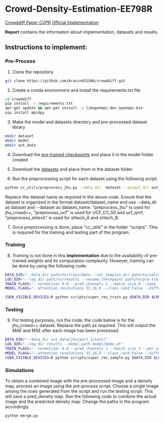 # Crowd-Density-Estimation-EE798R
[Crowddiff Paper CVPR](https://arxiv.org/pdf/2303.12790)
         [Official Implementation](https://github.com/dylran/crowddiff.git)
         
**Report** contains the information about implementation, datasets and results.
## Instructions to implement:
### Pre-Process
1) Clone the repository
   
```bash
git clone https://github.com/AravindS1506/crowddiff.git
```
2) Create a conda environment and install the requirements.txt file
```bash
cd crowddiff
pip install -r requirements.txt
apt-get update && apt-get install -y libopenmpi-dev openmpi-bin
pip install mpi4py
```

3) Make the model and datasets directory and pre-processed dataset library
```bash
mkdir dataset
mkdir model
mkdir out_data
```

4) Download the [pre-trained checkpoints](https://drive.google.com/file/d/1dLEjaZqw9bxQm2sUU4I6YXDnFfyEHl8p/view?usp=sharing) and place it in the model folder created 

5) Download the [datasets](https://drive.google.com/drive/folders/1D4Bs4YuKztg9iPvPnEhZNLRYPjgY3bTK?usp=sharing) and place them in the dataset folder.
   
6) Run the preprocessing script for each dataset using the following script:
```bash
python cc_utils/preprocess_jhu.py --data_dir  dataset --output_dir out_data --dataset jhu --mode test --image_size 256 --ndevices 1 --sigma '0.5'  --kernel_size '3'
```
Replace the dataset name as required in the above code. Ensure that the dataset is organized in the format dataset/dataset_name and use --data_dir as dataset and --dataset as dataset_name. "preprocess_jhu" is used for jhu_crowd++, "preprocess_ucf" is used for UCF_CC_50 and ucf_qnrf, "preprocess_shtech" is used for shtech_A and shtech_B.



7) Once preprocessing is done, place "cc_utils" in the folder "scripts". This is required for the training and testing part of the program.
### Training
8) Training is not done in this **implementation** due to the availability of pre-trained weights and its computation complexity. However, training can be done by using the following code:
```bash
DATA_DIR="--data_dir path/to/train/data --val_samples_dir path/to/val/data"
LOG_DIR="--log_dir path/to/results --resume_checkpoint path/to/pre-trained/weights"
TRAIN_FLAGS="--normalizer 0.8 --pred_channels 1 --batch_size 8 --save_interval 10000 --lr 1e-4"
MODEL_FLAGS="--attention_resolutions 32,16,8 --class_cond False --diffusion_steps 1000 --large_size 256  --small_size 256 --learn_sigma True --noise_schedule linear --num_channels 192 --num_head_channels 64 --num_res_blocks 2 --resblock_updown True --use_fp16 True --use_scale_shift_norm True"

CUDA_VISIBLE_DEVICES=0 python scripts/super_res_train.py $DATA_DIR $LOG_DIR $TRAIN_FLAGS $MODEL_FLAGS
```
### Testing
9) For testing purposes, run the code; the code below is for the jhu_crowd++ dataset. Replace the path as required. This will output the MAE and MSE after each image has been processed.
```bash
DATA_DIR="--data_dir out_data/jhu/part_1/test/"
LOG_DIR="--log_dir results --model_path model/demo.pt"
TRAIN_FLAGS="--normalizer 0.8 --pred_channels 1 --batch_size 1 --per_samples 1"
MODEL_FLAGS="--attention_resolutions 32,16,8 --class_cond False --diffusion_steps 1000 --large_size 256  --small_size 256 --learn_sigma True --noise_schedule linear --num_channels 192 --num_head_channels 64 --num_res_blocks 2 --resblock_updown True --use_fp16 True --use_checkpoint True"
CUDA_VISIBLE_DEVICES=0 python scripts/super_res_sample.py $DATA_DIR $LOG_DIR $TRAIN_FLAGS $MODEL_FLAGS
```

### Simulations
To obtain a combined image with the pre-processed image and a density map, process an image using the pre-process script. Choose a single image among the ones generated from the script and run the testing script. This will save a pred_density map. Run the following code to combine the actual image and the predicted density map. Change the paths in the program accordingly
```bash
python merge.py
```
